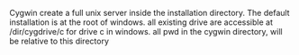 Cygwin create a full unix server inside the installation directory. 
The default installation is at the root of windows. 
all existing drive are accessible at /dir/cygdrive/c for drive c in windows. 
all pwd in the cygwin directory, will be relative to this directory

